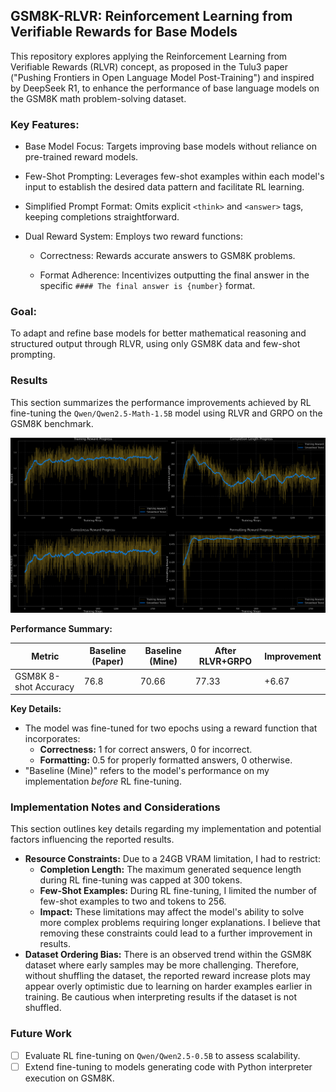 ## GSM8K-RLVR: Reinforcement Learning from Verifiable Rewards for Base Models

This repository explores applying the Reinforcement Learning from Verifiable Rewards (RLVR) concept, as proposed in the Tulu3 paper ("Pushing Frontiers in Open Language Model Post-Training") and inspired by DeepSeek R1, to enhance the performance of base language models on the GSM8K math problem-solving dataset.

### Key Features:

- Base Model Focus: Targets improving base models without reliance on pre-trained reward models.

- Few-Shot Prompting: Leverages few-shot examples within each model's input to establish the desired data pattern and facilitate RL learning.

- Simplified Prompt Format: Omits explicit `<think>` and `<answer>` tags, keeping completions straightforward.

- Dual Reward System: Employs two reward functions:

    - Correctness: Rewards accurate answers to GSM8K problems.

    -  Format Adherence: Incentivizes outputting the final answer in the specific `#### The final answer is {number}` format.

### Goal:

To adapt and refine base models for better mathematical reasoning and structured output through RLVR, using only GSM8K data and few-shot prompting.

### Results

This section summarizes the performance improvements achieved by RL fine-tuning the `Qwen/Qwen2.5-Math-1.5B` model using RLVR and GRPO on the GSM8K benchmark.

![plot](./plots/RLVR-GSM8K-Plots.png)

**Performance Summary:**

| Metric               | Baseline (Paper) | Baseline (Mine) | After RLVR+GRPO | Improvement |
|-----------------------|------------------|-----------------|-----------------|-------------|
| GSM8K 8-shot Accuracy| 76.8             | 70.66           | 77.33           | +6.67       |

**Key Details:**

*   The model was fine-tuned for two epochs using a reward function that incorporates:
    *   **Correctness:** 1 for correct answers, 0 for incorrect.
    *   **Formatting:** 0.5 for properly formatted answers, 0 otherwise.
*   "Baseline (Mine)" refers to the model's performance on my implementation *before* RL fine-tuning.

### Implementation Notes and Considerations

This section outlines key details regarding my implementation and potential factors influencing the reported results.

*   **Resource Constraints:** Due to a 24GB VRAM limitation, I had to restrict:
    *   **Completion Length:** The maximum generated sequence length during RL fine-tuning was capped at 300 tokens.
    *   **Few-Shot Examples:**  During RL fine-tuning, I limited the number of few-shot examples to two and tokens to 256.
    *  **Impact:** These limitations may affect the model's ability to solve more complex problems requiring longer explanations. I believe that removing these constraints could lead to a further improvement in results.
*   **Dataset Ordering Bias:**  There is an observed trend within the GSM8K dataset where early samples may be more challenging. Therefore, without shuffling the dataset, the reported reward increase plots may appear overly optimistic due to learning on harder examples earlier in training. Be cautious when interpreting results if the dataset is not shuffled.

### Future Work

- [ ] Evaluate RL fine-tuning on `Qwen/Qwen2.5-0.5B` to assess scalability.
- [ ] Extend fine-tuning to models generating code with Python interpreter execution on GSM8K.